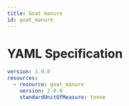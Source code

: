 ```yaml
---
title: Goat manure
id: goat_manure
---
```




# YAML Specification

```yaml
version: 1.0.0
resources:
  - resource: goat_manure
    version: 2.0.0
    standardUnitOfMeasure: tonne
```



